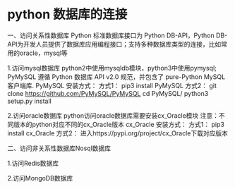 # python 数据库的连接

一、访问关系性数据库
    Python 标准数据库接口为 Python DB-API，Python DB-API为开发人员提供了数据库应用编程接口；支持多种数据库类型的连接，比如常用的oracle，mysql等

  1.访问mysql数据库
    python2中使用mysqldb模块，python3中使用pymysql;
    PyMySQL 遵循 Python 数据库 API v2.0 规范，并包含了 pure-Python MySQL 客户端库.
    PyMySQL 安装方式：
    方式1：
            pip3 install PyMySQL
    方式2：
            git clone https://github.com/PyMySQL/PyMySQL
            cd PyMySQL/
            python3 setup.py install

  2.访问oracle数据库
    python访问oracle数据库需要安装cx_Oracle模块
    注意：不同版本的python对应不同的cx_Oracle版本
    cx_Oracle 安装方式：
    方式1：
            pip3 install cx_Oracle
    方式2：
            进入https://pypi.org/project/cx_Oracle下载对应版本
                
二、访问非关系性数据库Nosql数据库
 
 1.访问Redis数据库
 
 2.访问MongoDB数据库
